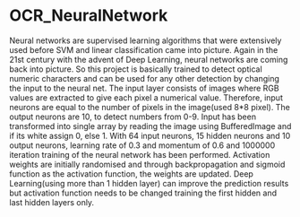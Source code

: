 # OCR_NeuralNetwork
Neural networks are supervised learning algorithms that were extensively used before SVM and linear classification came into picture. Again in the 21st century with the advent of Deep Learning, neural networks are coming back into picture.
So this project is basically trained to detect optical numeric characters and can be used for any other detection by changing the input to the neural net.
The input layer consists of images where RGB values are extracted to give each pixel a numerical value. Therefore, input neurons are equal to the number of pixels in the image(used 8*8 pixel).
The output neurons are 10, to detect numbers from 0-9.
Input has been transformed into single array by reading the image using BufferedImage and if its white assign 0, else 1.
With 64 input neurons, 15 hidden neurons and 10 output neurons, learning rate of 0.3 and momentum of 0.6 and 1000000 iteration training of the neural network has been performed. Activation weights are initially randomised and through backpropagation and sigmoid function as the activation function, the weights are updated.
Deep Learning(using more than 1 hidden layer) can improve the prediction results but activation function needs to be changed training the first hidden and last hidden layers only.


